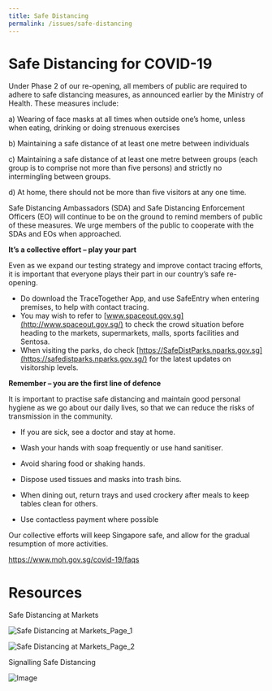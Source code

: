 ```yaml
---
title: Safe Distancing
permalink: /issues/safe-distancing
---
```




# Safe Distancing for COVID-19

Under Phase 2 of our re-opening, all members of public are required to adhere to safe distancing measures, as announced earlier by the Ministry of Health. These measures include:

a) Wearing of face masks at all times when outside one’s home, unless when eating, drinking or doing strenuous exercises

b) Maintaining a safe distance of at least one metre between individuals

c) Maintaining a safe distance of at least one metre between groups (each group is to comprise not more than five persons) and strictly no intermingling between groups.

d) At home, there should not be more than five visitors at any one time.

Safe Distancing Ambassadors (SDA) and Safe Distancing Enforcement Officers (EO) will continue to be on the ground to remind members of public of these measures. We urge members of the public to cooperate with the SDAs and EOs when approached.

**It’s a collective effort – play your part**

Even as we expand our testing strategy and improve contact tracing efforts, it is important that everyone plays their part in our country’s safe re-opening.

- Do download the TraceTogether App, and use SafeEntry when entering premises, to help with contact tracing.
- You may wish to refer to [www.spaceout.gov.sg](http://www.spaceout.gov.sg/) to check the crowd situation before heading to the markets, supermarkets, malls, sports facilities and Sentosa.
- When visiting the parks, do check [https://SafeDistParks.nparks.gov.sg](https://safedistparks.nparks.gov.sg/) for the latest updates on visitorship levels.

**Remember – you are the first line of defence**

It is important to practise safe distancing and maintain good personal hygiene as we go about our daily lives, so that we can reduce the risks of transmission in the community.

- If you are sick, see a doctor and stay at home.

- Wash your hands with soap frequently or use hand sanitiser.

- Avoid sharing food or shaking hands.

- Dispose used tissues and masks into trash bins.

- When dining out, return trays and used crockery after meals to keep tables clean for others.

- Use contactless payment where possible

  

Our collective efforts will keep Singapore safe, and allow for the gradual resumption of more activities.


https://www.moh.gov.sg/covid-19/faqs



# Resources

Safe Distancing at Markets

![Safe Distancing at Markets_Page_1](https://www.mse.gov.sg/images/default-source/default-album/safe-distancing-at-markets_page_1.png?MaxWidth=200&MaxHeight=&ScaleUp=false&Quality=High&Method=ResizeFitToAreaArguments "Safe Distancing at Markets_Page_1")

![Safe Distancing at Markets_Page_2](https://www.mse.gov.sg/images/default-source/default-album/safe-distancing-at-markets_page_2.png?MaxWidth=200&MaxHeight=&ScaleUp=false&Quality=High&Method=ResizeFitToAreaArguments "Safe Distancing at Markets_Page_2")

Signalling Safe Distancing

![Image](https://www.mse.gov.sg/images/default-source/default-album/friendly-ways-to-signal-safe-distancing-(steps).png?)
